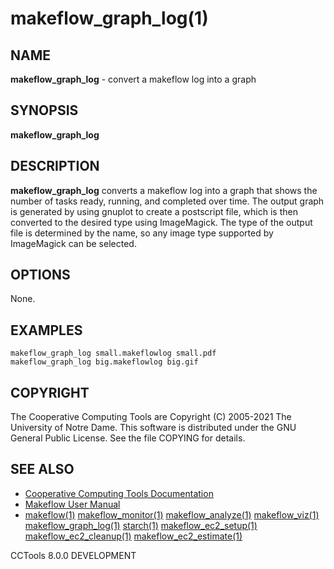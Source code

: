 






















# makeflow_graph_log(1)

## NAME
**makeflow_graph_log** - convert a makeflow log into a graph

## SYNOPSIS
****makeflow_graph_log <logfile> <imagefile>****

## DESCRIPTION

**makeflow_graph_log** converts a makeflow log into a graph
that shows the number of tasks ready, running, and completed over time.
The output graph is generated by using gnuplot to create a postscript
file, which is then converted to the desired type using ImageMagick.
The type of the output file is determined by the name, so any image
type supported by ImageMagick can be selected.

## OPTIONS
None.

## EXAMPLES

```
makeflow_graph_log small.makeflowlog small.pdf
makeflow_graph_log big.makeflowlog big.gif
```

## COPYRIGHT

The Cooperative Computing Tools are Copyright (C) 2005-2021 The University of Notre Dame.  This software is distributed under the GNU General Public License.  See the file COPYING for details.

## SEE ALSO


- [Cooperative Computing Tools Documentation]("../index.html")
- [Makeflow User Manual]("../makeflow.html")
- [makeflow(1)](makeflow.md) [makeflow_monitor(1)](makeflow_monitor.md) [makeflow_analyze(1)](makeflow_analyze.md) [makeflow_viz(1)](makeflow_viz.md) [makeflow_graph_log(1)](makeflow_graph_log.md) [starch(1)](starch.md) [makeflow_ec2_setup(1)](makeflow_ec2_setup.md) [makeflow_ec2_cleanup(1)](makeflow_ec2_cleanup.md) [makeflow_ec2_estimate(1)](makeflow_ec2_estimate.md)


CCTools 8.0.0 DEVELOPMENT
